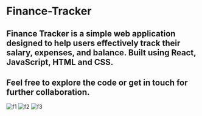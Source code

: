 # Finance-Tracker
## Finance Tracker is a simple web application designed to help users effectively track their salary, expenses, and balance. Built using React, JavaScript, HTML and CSS.
## Feel free to explore the code or get in touch for further collaboration.

![f1](https://github.com/user-attachments/assets/f3d5b8dd-90a9-4c75-a8d7-796729cb1c8d)
![f2](https://github.com/user-attachments/assets/c9014016-0250-48fa-b0f5-c9b753b29d4c)
![f3](https://github.com/user-attachments/assets/52027831-b27a-4aa6-a8ef-72faf3fd79cb)
